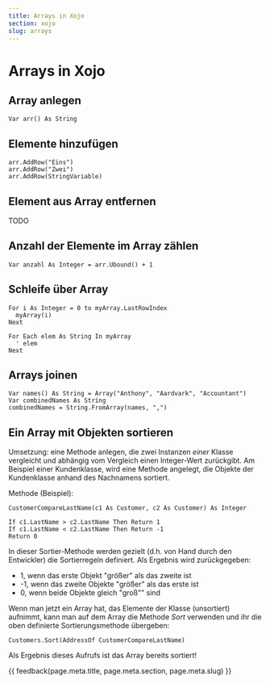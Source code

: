 ```yaml
---
title: Arrays in Xojo
section: xojo
slug: arrays
---
```


# Arrays in Xojo


## Array anlegen

```vbnet
Var arr() As String
```


## Elemente hinzufügen

```vbnet
arr.AddRow("Eins")
arr.AddRow("Zwei")
arr.AddRow(StringVariable)
```

## Element aus Array entfernen

TODO


## Anzahl der Elemente im Array zählen

```vbnet
Var anzahl As Integer = arr.Ubound() + 1
```


## Schleife über Array

```vbnet
For i As Integer = 0 to myArray.LastRowIndex
  myArray(i)
Next
```

```vbnet
For Each elem As String In myArray
  ' elem
Next
```


## Arrays joinen

```vbnet
Var names() As String = Array("Anthony", "Aardvark", "Accountant")
Var combinedNames As String
combinedNames = String.FromArray(names, ",")
```


## Ein Array mit Objekten sortieren

Umsetzung: eine Methode anlegen, die zwei Instanzen *einer* Klasse vergleicht und abhängig vom Vergleich einen Integer-Wert zurückgibt. Am Beispiel einer Kundenklasse, wird eine Methode angelegt, die Objekte der Kundenklasse anhand des Nachnamens sortiert.

Methode (Beispiel):

`CustomerCompareLastName(c1 As Customer, c2 As Customer) As Integer`

```vbnet
If c1.LastName > c2.LastName Then Return 1
If c1.LastName < c2.LastName Then Return -1
Return 0
```

In dieser Sortier-Methode werden gezielt (d.h. von Hand durch den Entwickler) die Sortierregeln definiert. Als Ergebnis wird zurückgegeben:

- 1, wenn das erste Objekt "größer" als das zweite ist
- -1, wenn das zweite Objekte "größer" als das erste ist
- 0, wenn beide Objekte gleich "groß"" sind

Wenn man jetzt ein Array hat, das Elemente der Klasse (unsortiert) aufnimmt, kann man auf dem Array die Methode *Sort* verwenden und ihr die oben definierte Sortierungsmethode übergeben:

```vbnet
Customers.Sort(AddressOf CustomerCompareLastName)
```

Als Ergebnis dieses Aufrufs ist das Array bereits sortiert!







{{ feedback(page.meta.title, page.meta.section, page.meta.slug) }}

